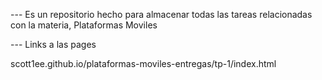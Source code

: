 --- Es un repositorio hecho para almacenar todas las tareas relacionadas con la materia, Plataformas Moviles


--- Links a las pages


scott1ee.github.io/plataformas-moviles-entregas/tp-1/index.html
